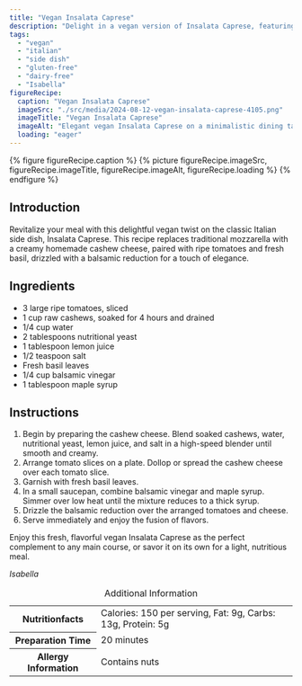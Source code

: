 ```yaml
---
title: "Vegan Insalata Caprese"
description: "Delight in a vegan version of Insalata Caprese, featuring homemade cashew cheese, fresh tomatoes, and basil, topped with a balsamic reduction."
tags:
  - "vegan"
  - "italian"
  - "side dish"
  - "gluten-free"
  - "dairy-free"
  - "Isabella"
figureRecipe: 
  caption: "Vegan Insalata Caprese"
  imageSrc: "./src/media/2024-08-12-vegan-insalata-caprese-4105.png"
  imageTitle: "Vegan Insalata Caprese"
  imageAlt: "Elegant vegan Insalata Caprese on a minimalistic dining table, featuring ripe tomatoes, cashew cheese, fresh basil, and balsamic drizzle."
  loading: "eager"
---
```


{% figure figureRecipe.caption %}
{% picture figureRecipe.imageSrc, figureRecipe.imageTitle, figureRecipe.imageAlt, figureRecipe.loading %}
{% endfigure %}

## Introduction

Revitalize your meal with this delightful vegan twist on the classic Italian side dish, Insalata Caprese. This recipe replaces traditional mozzarella with a creamy homemade cashew cheese, paired with ripe tomatoes and fresh basil, drizzled with a balsamic reduction for a touch of elegance.

## Ingredients

- 3 large ripe tomatoes, sliced
- 1 cup raw cashews, soaked for 4 hours and drained
- 1/4 cup water
- 2 tablespoons nutritional yeast
- 1 tablespoon lemon juice
- 1/2 teaspoon salt
- Fresh basil leaves
- 1/4 cup balsamic vinegar
- 1 tablespoon maple syrup

## Instructions

1. Begin by preparing the cashew cheese. Blend soaked cashews, water, nutritional yeast, lemon juice, and salt in a high-speed blender until smooth and creamy.
2. Arrange tomato slices on a plate. Dollop or spread the cashew cheese over each tomato slice.
3. Garnish with fresh basil leaves.
4. In a small saucepan, combine balsamic vinegar and maple syrup. Simmer over low heat until the mixture reduces to a thick syrup.
5. Drizzle the balsamic reduction over the arranged tomatoes and cheese.
6. Serve immediately and enjoy the fusion of flavors.

Enjoy this fresh, flavorful vegan Insalata Caprese as the perfect complement to any main course, or savor it on its own for a light, nutritious meal.

*Isabella*

<table><caption class='sr-only'>Additional Information</caption><tr><th>Nutritionfacts</th><td>Calories: 150 per serving, Fat: 9g, Carbs: 13g, Protein: 5g&nbsp;</td></tr><tr><th>Preparation Time</th><td>20 minutes&nbsp;</td></tr><tr><th>Allergy Information</th><td>Contains nuts&nbsp;</td></tr></table>

